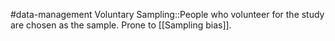 #data-management 
Voluntary Sampling::People who volunteer for the study are chosen as the sample. Prone to [[Sampling bias]].
<!--SR:!2024-02-14,2,230-->

